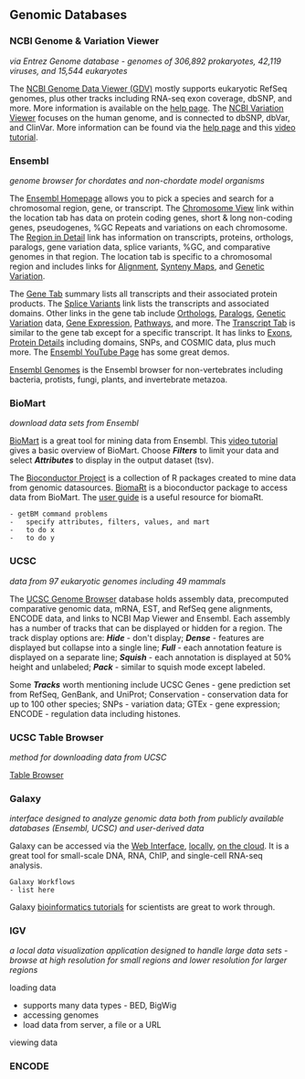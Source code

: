 ## Genomic Databases
### NCBI Genome & Variation Viewer
_via Entrez Genome database - genomes of 306,892 prokaryotes, 42,119 viruses, and 15,544 eukaryotes_

The [NCBI Genome Data Viewer (GDV)](https://www.ncbi.nlm.nih.gov/genome/gdv/) mostly supports eukaryotic RefSeq genomes, plus other tracks including RNA-seq exon coverage, dbSNP, and more. More information is available on the [help page](https://www.ncbi.nlm.nih.gov/genome/gdv/browser/help/). The [NCBI Variation Viewer](https://www.ncbi.nlm.nih.gov/variation/view/) focuses on the human genome, and is connected to dbSNP, dbVar, and ClinVar. More information can be found via the [help page](https://www.ncbi.nlm.nih.gov/variation/view/help/) and this [video tutorial](https://www.youtube.com/watch?v=rnWZ9MFBwUM&ab_channel=TheNationalLibraryofMedicine).

### Ensembl
_genome browser for chordates and non-chordate model organisms_

The [Ensembl Homepage](http://uswest.ensembl.org/index.html) allows you to pick a species and search for a chromosomal region, gene, or transcript. The [Chromosome View](http://uswest.ensembl.org/Homo_sapiens/Location/Chromosome?r=11) link within the location tab has data on protein coding genes, short & long non-coding genes, pseudogenes, %GC Repeats and variations on each chromosome. The [Region in Detail](http://uswest.ensembl.org/Homo_sapiens/Location/View?db=core;g=ENSG00000244734;r=11:5225386-5229473) link has information on transcripts, proteins, orthologs, paralogs, gene variation data, splice variants, %GC, and comparative genomes in that region. The location tab is specific to a chromosomal region and includes links for [Alignment](http://uswest.ensembl.org/Homo_sapiens/Location/Compara_Alignments?align=1944;db=core;g=ENSG00000244734;r=11:5225386-5229473;t=ENST00000485743), [Synteny Maps](http://uswest.ensembl.org/Homo_sapiens/Location/Synteny?align=1944;db=core;g=ENSG00000244734;r=11:5225386-5229473;t=ENST00000485743), and [Genetic Variation](http://uswest.ensembl.org/Homo_sapiens/Location/Variant/Table?align=1944;db=core;g=ENSG00000244734;r=11:5225386-5229473;t=ENST00000485743).

The [Gene Tab](http://uswest.ensembl.org/Homo_sapiens/Gene/Summary?db=core;g=ENSG00000244734;r=11:5225386-5229473;t=ENST00000485743) summary lists all transcripts and their associated protein products. The [Splice Variants](http://uswest.ensembl.org/Homo_sapiens/Gene/Splice?db=core;g=ENSG00000244734;r=11:5225386-5229473;t=ENST00000485743) link lists the transcripts and associated domains. Other links in the gene tab include [Orthologs](http://uswest.ensembl.org/Homo_sapiens/Gene/Compara_Ortholog?db=core;g=ENSG00000244734;r=11:5225386-5229473;t=ENST00000485743), [Paralogs](http://uswest.ensembl.org/Homo_sapiens/Gene/Compara_Paralog?db=core;g=ENSG00000244734;r=11:5225386-5229473;t=ENST00000485743), [Genetic Variation](http://uswest.ensembl.org/Homo_sapiens/Gene/Variation_Gene/Table?db=core;g=ENSG00000244734;r=11:5225386-5229473;t=ENST00000485743) data, [Gene Expression](http://uswest.ensembl.org/Homo_sapiens/Gene/ExpressionAtlas?db=core;g=ENSG00000244734;r=11:5225386-5229473;t=ENST00000485743), [Pathways](http://uswest.ensembl.org/Homo_sapiens/Gene/Pathway?db=core;g=ENSG00000244734;r=11:5225386-5229473;t=ENST00000485743), and more. The [Transcript Tab](http://uswest.ensembl.org/Homo_sapiens/Transcript/Summary?db=core;g=ENSG00000244734;r=11:5225386-5229473;t=ENST00000485743) is similar to the gene tab except for a specific transcript. It has links to [Exons](http://uswest.ensembl.org/Homo_sapiens/Transcript/Exons?db=core;g=ENSG00000244734;r=11:5225386-5229473;t=ENST00000485743), [Protein Details](http://uswest.ensembl.org/Homo_sapiens/Transcript/ProteinSummary?db=core;g=ENSG00000244734;r=11:5225386-5229473;t=ENST00000485743) including domains, SNPs, and COSMIC data, plus much more. The [Ensembl YouTube Page](https://www.youtube.com/channel/UCKGzTZIXfs2HX44X3HqBtDA) has some great demos.

[Ensembl Genomes](http://ensemblgenomes.org/) is the Ensembl browser for non-vertebrates including bacteria, protists, fungi, plants, and invertebrate metazoa.

### BioMart
_download data sets from Ensembl_

[BioMart](http://uswest.ensembl.org/biomart/martview/c92977310e04989e7c0a23d938ed684b) is a great tool for mining data from Ensembl. This [video tutorial](https://www.youtube.com/watch?v=DXPaBdPM2vs&list=PLA5333E28D1193B6B&index=5&ab_channel=EnsemblTraining) gives a basic overview of BioMart. Choose **_Filters_** to limit your data and select **_Attributes_** to display in the output dataset (tsv). 

The [Bioconductor Project](https://www.bioconductor.org/) is a collection of R packages created to mine data from genomic datasources. [BiomaRt](https://bioconductor.org/packages/release/bioc/vignettes/biomaRt/inst/doc/biomaRt.html) is a bioconductor package to access data from BioMart. The [user guide](https://bioconductor.org/packages/release/bioc/vignettes/biomaRt/inst/doc/biomaRt.html) is a useful resource for biomaRt.

```
- getBM command problems
-   specify attributes, filters, values, and mart 
-   to do x
-   to do y
```

### UCSC
_data from 97 eukaryotic genomes including 49 mammals_

The [UCSC Genome Browser](http://genome.ucsc.edu/) database holds assembly data, precomputed comparative genomic data, mRNA, EST, and RefSeq gene alignments, ENCODE data, and links to NCBI Map Viewer and Ensembl. Each assembly has a number of tracks that can be displayed or hidden for a region. The track display options are: **_Hide_** - don't display; **_Dense_** - features are displayed but collapse into a single line; **_Full_** - each annotation feature is displayed on a separate line; **_Squish_** - each annotation is displayed at 50% height and unlabeled; **_Pack_** - similar to squish mode except labeled.

Some **_Tracks_** worth mentioning include UCSC Genes - gene prediction set from RefSeq, GenBank, and UniProt; Conservation - conservation data for up to 100 other species; SNPs - variation data; GTEx - gene expression; ENCODE - regulation data including histones. 

### UCSC Table Browser
_method for downloading data from UCSC_

[Table Browser](http://genome.ucsc.edu/cgi-bin/hgTables)

### Galaxy
_interface designed to analyze genomic data both from publicly available databases (Ensembl, UCSC) and user-derived data_

Galaxy can be accessed via the [Web Interface](https://usegalaxy.org/), [locally](https://galaxyproject.org/admin/get-galaxy/), [on the cloud](https://galaxyproject.org/cloudman/). It is a great tool for small-scale DNA, RNA, ChIP, and single-cell RNA-seq analysis.

```
Galaxy Workflows
- list here
```

Galaxy [bioinformatics tutorials](https://training.galaxyproject.org/training-material/) for scientists are great to work through.

### IGV
_a local data visualization application designed to handle large data sets - browse at high resolution for small regions and lower resolution for larger regions_

loading data
- supports many data types - BED, BigWig
- accessing genomes 
- load data from server, a file or a URL

viewing data


### ENCODE
